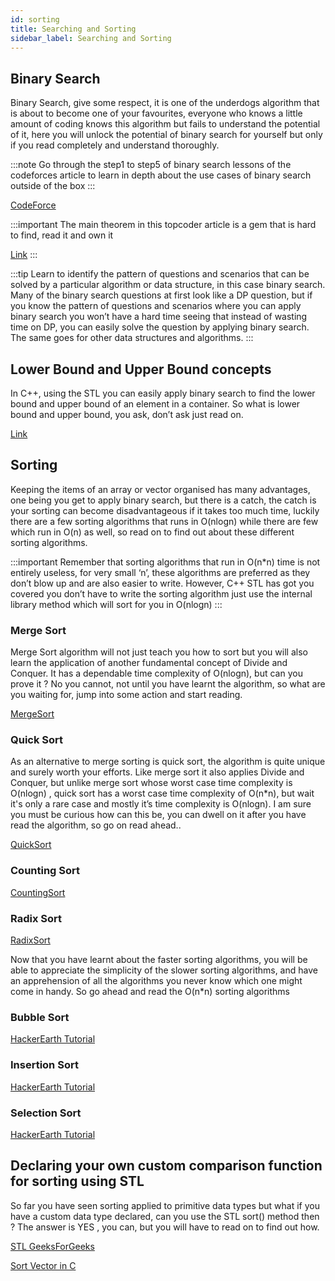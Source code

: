 ```yaml
---
id: sorting
title: Searching and Sorting
sidebar_label: Searching and Sorting
---
```

## Binary Search

Binary Search, give some respect, it is one of the underdogs algorithm that is about to become one of your favourites, everyone who knows a little amount of coding knows this algorithm but fails to understand the potential of it, here you will unlock the potential of binary search for yourself but only if you read completely and understand thoroughly.

:::note
Go through the step1 to step5 of binary search lessons of the codeforces article to learn in depth about the use cases of binary search outside of the box
:::

[CodeForce](https://codeforces.com/edu/course/2/lesson/6)

:::important
The main theorem in this topcoder article is a gem that is hard to find, read it and own it

[Link](https://www.topcoder.com/community/competitive-programming/tutorials/binary-search)
:::

:::tip
Learn to identify the pattern of questions and scenarios that can be solved by a particular algorithm or data structure, in this case binary search. Many of the binary search questions at first look like a DP question, but if you know the pattern of questions and scenarios where you can apply binary search you won’t have a hard time seeing that instead of wasting time on DP, you can easily solve the question by applying binary search. The same goes for other data structures and algorithms.
:::

## Lower Bound and Upper Bound concepts

In C++, using the STL you can easily apply binary search to find the lower bound and upper bound of an element in a container. So what is lower bound and upper bound, you ask, don’t ask just read on.

[Link](https://www.geeksforgeeks.org/binary-search-functions-in-c-stl-binary_search-lower_bound-and-upper_bound/)

## Sorting

Keeping the items of an array or vector organised has many advantages, one being you get to apply binary search, but there is a catch, the catch is your sorting can become disadvantageous if it takes too much time, luckily there are a few sorting algorithms that runs in O(nlogn) while there are few which run in O(n) as well, so read on to find out about these different sorting algorithms.

:::important
Remember that sorting algorithms that run in O(n*n) time is not entirely useless, for very small ‘n’, these algorithms are preferred as they don’t  blow up and are also easier to write. However, C++ STL has got you covered you don’t have to write the sorting algorithm just use the internal library method which will sort for you in O(nlogn)
:::

### Merge Sort

Merge Sort algorithm will not just teach you how to sort but you will also learn the application of another fundamental concept of Divide and Conquer. It has a dependable time complexity of O(nlogn), but can you prove it ? No you cannot, not until you have learnt the algorithm, so what are you waiting for, jump into some  action and start reading.

[MergeSort](https://www.hackerearth.com/practice/algorithms/sorting/merge-sort/tutorial/)

### Quick Sort

As an alternative to merge sorting is quick sort, the algorithm is quite unique and surely worth your efforts. Like merge sort it also applies Divide and Conquer, but unlike merge sort whose worst case time complexity is O(nlogn) , quick sort has a worst case time complexity of  O(n*n), but wait it's only a rare case and mostly it’s time complexity is O(nlogn). I am sure you must be curious how can this be, you can dwell on it after you have read the algorithm, so go on read ahead..

[QuickSort](https://www.hackerearth.com/practice/algorithms/sorting/quick-sort/tutorial/)

### Counting Sort

[CountingSort](https://www.hackerearth.com/practice/algorithms/sorting/counting-sort/tutorial/)

### Radix Sort

[RadixSort](https://www.hackerearth.com/practice/algorithms/sorting/radix-sort/tutorial/)

Now that you have learnt about the faster sorting algorithms, you will be able to appreciate the simplicity of the slower sorting algorithms, and have an apprehension of all the algorithms you never know which one might come in handy. So go ahead and read the O(n*n) sorting algorithms

### Bubble Sort

[HackerEarth Tutorial](https://www.hackerearth.com/practice/algorithms/sorting/bubble-sort/tutorial/)

### Insertion Sort

[HackerEarth Tutorial](https://www.hackerearth.com/practice/algorithms/sorting/insertion-sort/tutorial/)

### Selection Sort

[HackerEarth Tutorial](https://www.hackerearth.com/practice/algorithms/sorting/selection-sort/tutorial/)

## Declaring your own custom comparison function for sorting using STL

So far you have seen sorting applied to primitive data types but what if you have a custom data type declared, can you use the STL sort() method then ? The answer is YES , you can, but you will have to read on to find out how.

[STL GeeksForGeeks](https://www.tutorialspoint.com/Sorting-a-vector-of-custom-objects-using-Cplusplus-STL)

[Sort Vector in C](https://www.geeksforgeeks.org/sorting-a-vector-in-c/)
